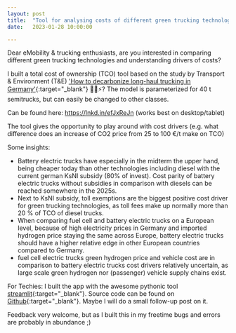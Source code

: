```yaml
---
layout: post
title:  "Tool for analysing costs of different green trucking technologies"
date:   2023-01-28 10:00:00

---
```



Dear eMobility & trucking enthusiasts, are you interested in comparing different green trucking technologies and understanding drivers of costs? 
  
I built a total cost of ownership (TCO) tool based on the study by Transport & Environment (T&E) ['How to decarbonize long-haul trucking in Germany'](https://www.transportenvironment.org/wp-content/uploads/2021/07/2021_04_TE_how_to_decarbonise_long_haul_trucking_in_Germany_final.pdf){:target="_blank"}  🚚🔋⚡? The model is parameterized for 40 t semitrucks, but can easily be changed to other classes. 
  
Can be found here: https://lnkd.in/efJxReJn (works best on desktop/tablet) 

The tool gives the opportunity to play around with cost drivers (e.g. what difference does an increase of CO2 price from 25 to 100 €/t make on TCO)

Some insights: 
  
- Battery electric trucks have especially in the midterm the upper hand, being cheaper today than other technologies including diesel with the current german KsNI subsidy (80% of invest). Cost parity of battery electric trucks without subsidies in comparison with diesels can be reached somewhere in the 2025s. 
- Next to KsNI subsidy, toll exemptions are the biggest positive cost driver for green trucking technologies, as toll fees make up normally more than 20 % of TCO of diesel trucks. 
- When comparing fuel cell and battery electric trucks on a European level, because of high electricity prices in Germany and imported hydrogen price staying the same across Europe, battery electric trucks should have a higher relative edge in other European countries compared to Germany. 
- fuel cell electric trucks green hydrogen price and vehicle cost are in comparison to battery electric trucks cost drivers relatively uncertain, as large scale green hydrogen nor (passenger) vehicle supply chains exist.

For Techies: I built the app with the awesome pythonic tool [streamlit](htttps://streamlit.io){:target="_blank"}. Source code can be found on [Github](https://lnkd.in/eYMYUVX2){:target="_blank"}.
Maybe I will do a small follow-up post on it.
  
Feedback very welcome, but as I built this in my freetime bugs and errors are probably in abundance ;)